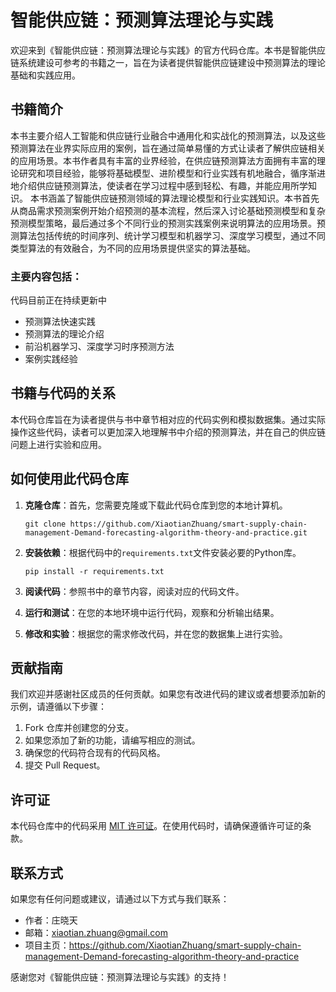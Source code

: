 # 智能供应链：预测算法理论与实践

欢迎来到《智能供应链：预测算法理论与实践》的官方代码仓库。本书是智能供应链系统建设可参考的书籍之一，旨在为读者提供智能供应链建设中预测算法的理论基础和实践应用。

## 书籍简介

本书主要介绍人工智能和供应链行业融合中通用化和实战化的预测算法，以及这些预测算法在业界实际应用的案例，旨在通过简单易懂的方式让读者了解供应链相关的应用场景。本书作者具有丰富的业界经验，在供应链预测算法方面拥有丰富的理论研究和项目经验，能够将基础模型、进阶模型和行业实践有机地融合，循序渐进地介绍供应链预测算法，使读者在学习过程中感到轻松、有趣，并能应用所学知识。
本书涵盖了智能供应链预测领域的算法理论模型和行业实践知识。本书首先从商品需求预测案例开始介绍预测的基本流程，然后深入讨论基础预测模型和复杂预测模型策略，最后通过多个不同行业的预测实践案例来说明算法的应用场景。预测算法包括传统的时间序列、统计学习模型和机器学习、深度学习模型，通过不同类型算法的有效融合，为不同的应用场景提供坚实的算法基础。

### 主要内容包括：

代码目前正在持续更新中

- 预测算法快速实践
- 预测算法的理论介绍
- 前沿机器学习、深度学习时序预测方法
- 案例实践经验

## 书籍与代码的关系

本代码仓库旨在为读者提供与书中章节相对应的代码实例和模拟数据集。通过实际操作这些代码，读者可以更加深入地理解书中介绍的预测算法，并在自己的供应链问题上进行实验和应用。

## 如何使用此代码仓库

1. **克隆仓库**：首先，您需要克隆或下载此代码仓库到您的本地计算机。

   ```
   git clone https://github.com/XiaotianZhuang/smart-supply-chain-management-Demand-forecasting-algorithm-theory-and-practice.git
   ```

2. **安装依赖**：根据代码中的`requirements.txt`文件安装必要的Python库。

   ```
   pip install -r requirements.txt
   ```

3. **阅读代码**：参照书中的章节内容，阅读对应的代码文件。

4. **运行和测试**：在您的本地环境中运行代码，观察和分析输出结果。

5. **修改和实验**：根据您的需求修改代码，并在您的数据集上进行实验。

## 贡献指南

我们欢迎并感谢社区成员的任何贡献。如果您有改进代码的建议或者想要添加新的示例，请遵循以下步骤：

1. Fork 仓库并创建您的分支。
2. 如果您添加了新的功能，请编写相应的测试。
3. 确保您的代码符合现有的代码风格。
4. 提交 Pull Request。

## 许可证

本代码仓库中的代码采用 [MIT 许可证](LICENSE)。在使用代码时，请确保遵循许可证的条款。

## 联系方式

如果您有任何问题或建议，请通过以下方式与我们联系：

- 作者：庄晓天
- 邮箱：xiaotian.zhuang@gmail.com
- 项目主页：https://github.com/XiaotianZhuang/smart-supply-chain-management-Demand-forecasting-algorithm-theory-and-practice

感谢您对《智能供应链：预测算法理论与实践》的支持！

